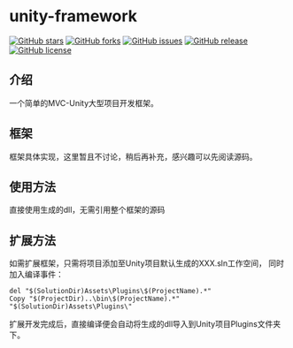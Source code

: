 # unity-framework

[![GitHub stars](https://img.shields.io/github/stars/hello-d/unity-framework.svg)](https://github.com/hello-d/unity-framework/stargazers)
[![GitHub forks](https://img.shields.io/github/forks/hello-d/unity-framework.svg)](https://github.com/hello-d/unity-framework/network)
[![GitHub issues](https://img.shields.io/github/issues/hello-d/unity-framework.svg)](https://github.com/hello-d/unity-framework/issues)
[![GitHub release](https://img.shields.io/github/release/hello-d/unity-framework.svg)](https://github.com/hello-d/unity-framework/releases)
[![GitHub license](https://img.shields.io/badge/license-MIT-blue.svg)](https://raw.githubusercontent.com/hello-d/unity-framework/master/LICENSE)

## 介绍

一个简单的MVC-Unity大型项目开发框架。

## 框架

框架具体实现，这里暂且不讨论，稍后再补充，感兴趣可以先阅读源码。

## 使用方法

直接使用生成的dll，无需引用整个框架的源码

## 扩展方法

如需扩展框架，只需将项目添加至Unity项目默认生成的XXX.sln工作空间，
同时加入编译事件：

```
del "$(SolutionDir)Assets\Plugins\$(ProjectName).*"
Copy "$(ProjectDir)..\bin\$(ProjectName).*" "$(SolutionDir)Assets\Plugins\"
```

扩展开发完成后，直接编译便会自动将生成的dll导入到Unity项目Plugins文件夹下。

